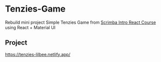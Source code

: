# Tenzies-Game
Rebuild mini project Simple Tenzies Game from [Scrimba Intro React Course](https://scrimba.com/learn/learnreact) using React + Material UI

## Project
https://tenzies-lilbee.netlify.app/

